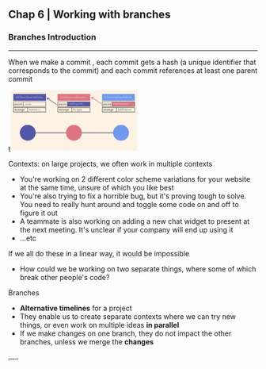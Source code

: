 ## Chap 6 | Working with branches 



### Branches Introduction

------

When we make a commit , each commit gets a hash (a unique identifier that corresponds to the commit) and each commit references at least one parent commit

t<img src="../Assets/branch-intro.png" alt="branch-intro" style="zoom: 25%;" />

Contexts: on large projects, we often work in multiple contexts

- You're working on 2 different color scheme variations for your website at the same time, unsure of which you like best
- You're also trying to fix a horrible bug, but it's proving tough to solve. You need to really hunt around and toggle some code on and off to figure it out
- A teammate is also working on adding a new chat widget to present at the next meeting. It's unclear if your company will end up using it
- …etc

If we all do these in a linear way, it would be impossible

- How could we be working on two separate things, where some of which break other people's code?

Branches

- **Alternative timelines** for a project
- They enable us to create separate contexts where we can try new things, or even work on multiple ideas **in parallel**
- If we make changes on one branch, they do not impact the other branches, unless we merge the **changes**

<img src="/Users/suvadeep/Desktop/The Git and Github Bootcamp/Assets/branch.png" alt="branch" style="zoom:33%;" />
